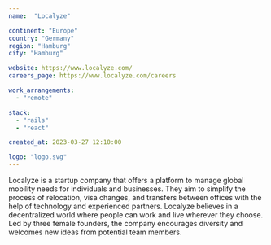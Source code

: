 ```yaml
---
name:  "Localyze"

continent: "Europe"
country: "Germany"
region: "Hamburg"
city: "Hamburg"

website: https://www.localyze.com/
careers_page: https://www.localyze.com/careers

work_arrangements:
  - "remote"

stack:
  - "rails"
  - "react"

created_at: 2023-03-27 12:10:00

logo: "logo.svg"
---
```


Localyze is a startup company that offers a platform to manage global mobility needs for individuals and businesses. They aim to simplify the process of relocation, visa changes, and transfers between offices with the help of technology and experienced partners. Localyze believes in a decentralized world where people can work and live wherever they choose. Led by three female founders, the company encourages diversity and welcomes new ideas from potential team members.
